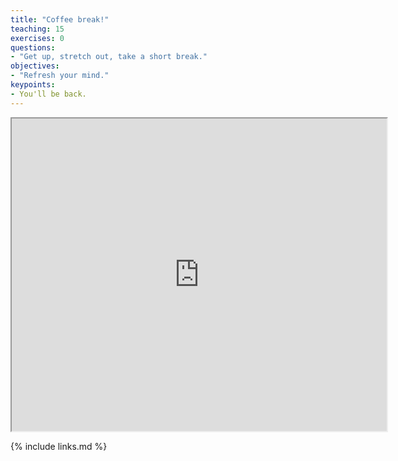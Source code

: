 ```yaml
---
title: "Coffee break!"
teaching: 15
exercises: 0
questions:
- "Get up, stretch out, take a short break."
objectives:
- "Refresh your mind."
keypoints:
- You'll be back.
---
```


<center>
<iframe width="600" height="500" src="https://www.youtube.com/watch?v=pQY7FTTbTYM">
</iframe>
</center>

{% include links.md %}
